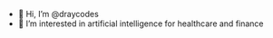 - 👋 Hi, I’m @draycodes
- 👀 I’m interested in artificial intelligence for healthcare and finance



<!---
draycodes/draycodes is a ✨ special ✨ repository because its `README.md` (this file) appears on your GitHub profile.
You can click the Preview link to take a look at your changes.
--->
